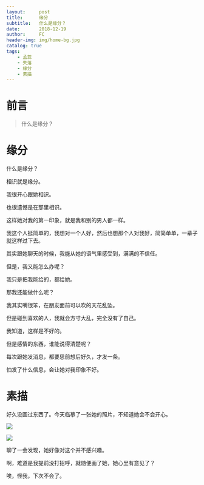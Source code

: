 ```yaml
---
layout:     post
title:      缘分
subtitle:   什么是缘分？
date:       2018-12-19
author:     FC
header-img: img/home-bg.jpg
catalog: true
tags:
    - 孟蕊
    - 失落
    - 缘分
    - 素描
---
```



# 前言

>什么是缘分？



# 缘分

什么是缘分？

相识就是缘分。

我很开心跟她相识。

也很遗憾是在那里相识。

这样她对我的第一印象，就是我和别的男人都一样。

我这个人挺简单的，我想对一个人好，然后也想那个人对我好，简简单单，一辈子就这样过下去。

其实跟她聊天的时候，我能从她的语气里感受到，满满的不信任。

但是，我又能怎么办呢？

我只是把我能给的，都给她。

那我还能做什么呢？

我其实嘴很笨，在朋友面前可以吹的天花乱坠。

但是碰到喜欢的人，我就会方寸大乱，完全没有了自己。

我知道，这样是不好的。

但是感情的东西，谁能说得清楚呢？

每次跟她发消息，都要思前想后好久，才发一条。

怕发了什么信息，会让她对我印象不好。


# 素描

好久没画过东西了。今天临摹了一张她的照片，不知道她会不会开心。

![](https://fengcongbacchus.github.io/img/mengrui.jpg)

![](https://fengcongbacchus.github.io/img/mengruitest.jpg)

聊了一会发现，她好像对这个并不感兴趣。

啊，难道是我提前没打招呼，就随便画了她，她心里有意见了？

唉，怪我，下次不会了。


